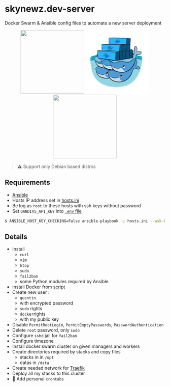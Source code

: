 # skynewz.dev-server
Docker Swarm &amp; Ansible config files to automate a new server deployment

<p float="left" align="center">
  <img src="https://www.ansible.com/hubfs/Ansible-Mark-Large-RGB-Black.png" width="200" height="200">
  <img src="https://raw.githubusercontent.com/docker-library/docs/471fa6e4cb58062ccbf91afc111980f9c7004981/swarm/logo.png" width="200" height="200">
  <img src="https://docs.traefik.io/img/traefik.logo.png" width="200" height="200">
</p>

> ⚠️ Support only Debian based distros

## Requirements

* [Ansible](https://www.ansible.com)
* Hosts IP address set in [hosts.ini](/hosts.ini)
* Be log as `root` to these hosts with ssh keys without password
* Set `GANDIV5_API_KEY` into [`.env` file](roles/cluster/files/traefik/.env.example)

```bash
$ ANSIBLE_HOST_KEY_CHECKING=False ansible-playbook -i hosts.ini --ask-become-pass site.yml
```

## Details

- Install
  * `curl`
  * `vim`
  * `htop`
  * `sudo`
  * `fail2ban`
  * some Python modules required by Ansible
- Install Docker from [script](https://get.docker.com)
- Create new user :
  * `quentin`
  * with encrypted password
  * `sudo` rights
  * `docker`rights
  * with my public key
- Disable `PermitRootLogin`, `PermitEmptyPasswords`, `PasswordAuthentication`
- Delete `root` password, only `sudo`
- Configure `sshd` jail for `fail2ban`
- Configure timezone
- Install docker swarm cluster on given managers and workers
- Create directories required by stacks and copy files
  * stacks in in `/opt`
  * datas in `/data`
- Create needed network for [Traefik](http://traefik.io)
- Deploy all my stacks to this cluster
- 🚸 Add personal `crontabs`